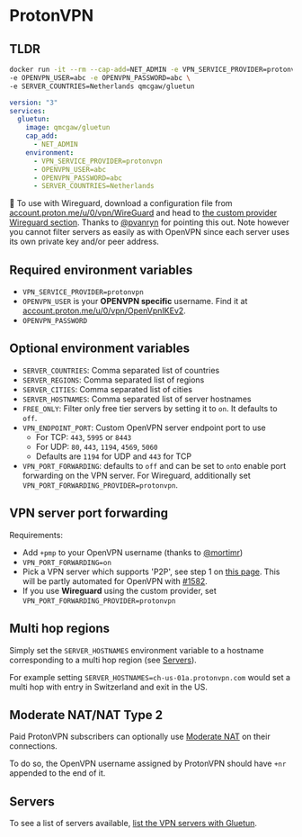# ProtonVPN

## TLDR

```sh
docker run -it --rm --cap-add=NET_ADMIN -e VPN_SERVICE_PROVIDER=protonvpn \
-e OPENVPN_USER=abc -e OPENVPN_PASSWORD=abc \
-e SERVER_COUNTRIES=Netherlands qmcgaw/gluetun
```

```yml
version: "3"
services:
  gluetun:
    image: qmcgaw/gluetun
    cap_add:
      - NET_ADMIN
    environment:
      - VPN_SERVICE_PROVIDER=protonvpn
      - OPENVPN_USER=abc
      - OPENVPN_PASSWORD=abc
      - SERVER_COUNTRIES=Netherlands
```

💁 To use with Wireguard, download a configuration file from [account.proton.me/u/0/vpn/WireGuard](https://account.proton.me/u/0/vpn/WireGuard) and head to [the custom provider Wireguard section](custom.md#wireguard). Thanks to [@pvanryn](https://github.com/pvanryn) for pointing this out. Note however you cannot filter servers as easily as with OpenVPN since each server uses its own private key and/or peer address.

## Required environment variables

- `VPN_SERVICE_PROVIDER=protonvpn`
- `OPENVPN_USER` is your **OPENVPN specific** username. Find it at [account.proton.me/u/0/vpn/OpenVpnIKEv2](https://account.proton.me/u/0/vpn/OpenVpnIKEv2).
- `OPENVPN_PASSWORD`

## Optional environment variables

- `SERVER_COUNTRIES`: Comma separated list of countries
- `SERVER_REGIONS`: Comma separated list of regions
- `SERVER_CITIES`: Comma separated list of cities
- `SERVER_HOSTNAMES`: Comma separated list of server hostnames
- `FREE_ONLY`: Filter only free tier servers by setting it to `on`. It defaults to `off`.
- `VPN_ENDPOINT_PORT`: Custom OpenVPN server endpoint port to use
  - For TCP: `443`, `5995` or `8443`
  - For UDP: `80`, `443`, `1194`, `4569`, `5060`
  - Defaults are `1194` for UDP and `443` for TCP
- `VPN_PORT_FORWARDING`: defaults to `off` and can be set to `on`to enable port forwarding on the VPN server. For Wireguard, additionally set `VPN_PORT_FORWARDING_PROVIDER=protonvpn`.

## VPN server port forwarding

Requirements:

- Add `+pmp` to your OpenVPN username (thanks to [@mortimr](https://github.com/qdm12/gluetun/issues/1760#issuecomment-1669518288))
- `VPN_PORT_FORWARDING=on`
- Pick a VPN server which supports 'P2P', see step 1 on [this page](https://protonvpn.com/support/port-forwarding-manual-setup/). This will be partly automated for OpenVPN with [#1582](https://github.com/qdm12/gluetun/issues/1582).
- If you use **Wireguard** using the custom provider, set `VPN_PORT_FORWARDING_PROVIDER=protonvpn`

## Multi hop regions

Simply set the `SERVER_HOSTNAMES` environment variable to a hostname corresponding to a multi hop region (see [Servers](#servers)).

For example setting `SERVER_HOSTNAMES=ch-us-01a.protonvpn.com` would set a multi hop with entry in Switzerland and exit in the US.

## Moderate NAT/NAT Type 2

Paid ProtonVPN subscribers can optionally use [Moderate NAT](https://protonvpn.com/support/moderate-nat/) on their connections.

To do so, the OpenVPN username assigned by ProtonVPN should have `+nr` appended to the end of it.

## Servers

To see a list of servers available, [list the VPN servers with Gluetun](../servers.md#list-of-vpn-servers).
